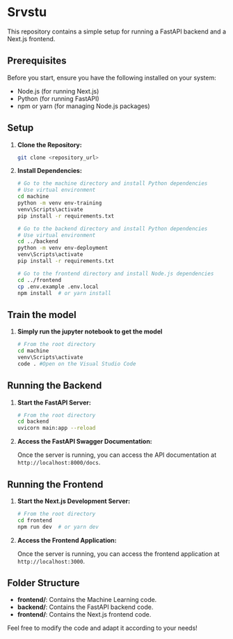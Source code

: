 # Srvstu

This repository contains a simple setup for running a FastAPI backend and a Next.js frontend. 

## Prerequisites

Before you start, ensure you have the following installed on your system:
- Node.js (for running Next.js)
- Python (for running FastAPI)
- npm or yarn (for managing Node.js packages)

## Setup

1. **Clone the Repository:**

    ```bash
    git clone <repository_url>
    ```

2. **Install Dependencies:**

    ```bash
    # Go to the machine directory and install Python dependencies
    # Use virtual environment 
    cd machine
    python -m venv env-training
    venv\Scripts\activate
    pip install -r requirements.txt
    
    # Go to the backend directory and install Python dependencies
    # Use virtual environment 
    cd ../backend
    python -m venv env-deployment
    venv\Scripts\activate
    pip install -r requirements.txt

    # Go to the frontend directory and install Node.js dependencies
    cd ../frontend
    cp .env.example .env.local
    npm install  # or yarn install
    ```

## Train the model

1. **Simply run the jupyter notebook to get the model**
     ```bash
    # From the root directory
    cd machine
    venv\Scripts\activate
    code . #Open on the Visual Studio Code
    ```
     
## Running the Backend

1. **Start the FastAPI Server:**

    ```bash
    # From the root directory
    cd backend
    uvicorn main:app --reload
    ```

2. **Access the FastAPI Swagger Documentation:**

    Once the server is running, you can access the API documentation at `http://localhost:8000/docs`.

## Running the Frontend

1. **Start the Next.js Development Server:**

    ```bash
    # From the root directory
    cd frontend
    npm run dev  # or yarn dev
    ```

2. **Access the Frontend Application:**

    Once the server is running, you can access the frontend application at `http://localhost:3000`.

## Folder Structure

- **frontend/**: Contains the Machine Learning code.
- **backend/**: Contains the FastAPI backend code.
- **frontend/**: Contains the Next.js frontend code.

Feel free to modify the code and adapt it according to your needs!
